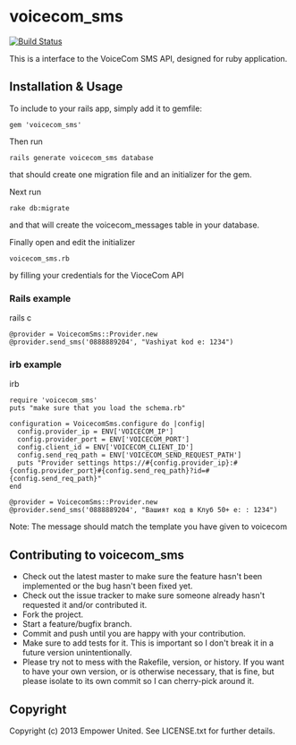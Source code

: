 # voicecom_sms

[![Build Status](https://travis-ci.org/empowerunited/voicecom_sms.png?branch=master)](https://travis-ci.org/empowerunited/voicecom_sms)

This is a interface to the VoiceCom SMS API, designed for ruby application.

## Installation & Usage

To include to your rails app, simply add it to gemfile:

    gem 'voicecom_sms'

Then run

    rails generate voicecom_sms database

that should create one migration file and an initializer for the gem.

Next run

    rake db:migrate

and that will create the voicecom_messages table in your database.

Finally open and edit the initializer

    voicecom_sms.rb

by filling your credentials for the VioceCom API

### Rails example

rails c

    @provider = VoicecomSms::Provider.new
    @provider.send_sms('0888889204', "Vashiyat kod e: 1234")


### irb example
irb

    require 'voicecom_sms'
    puts "make sure that you load the schema.rb"

    configuration = VoicecomSms.configure do |config|
      config.provider_ip = ENV['VOICECOM_IP']
      config.provider_port = ENV['VOICECOM_PORT']
      config.client_id = ENV['VOICECOM_CLIENT_ID']
      config.send_req_path = ENV['VOICECOM_SEND_REQUEST_PATH']
      puts "Provider settings https://#{config.provider_ip}:#{config.provider_port}#{config.send_req_path}?id=#{config.send_req_path}"
    end

    @provider = VoicecomSms::Provider.new
    @provider.send_sms('0888889204', "Вашият код в Клуб 50+ е: : 1234")

Note:
The message should match the template you have given to voicecom


## Contributing to voicecom_sms

* Check out the latest master to make sure the feature hasn't been implemented or the bug hasn't been fixed yet.
* Check out the issue tracker to make sure someone already hasn't requested it and/or contributed it.
* Fork the project.
* Start a feature/bugfix branch.
* Commit and push until you are happy with your contribution.
* Make sure to add tests for it. This is important so I don't break it in a future version unintentionally.
* Please try not to mess with the Rakefile, version, or history. If you want to have your own version, or is otherwise necessary, that is fine, but please isolate to its own commit so I can cherry-pick around it.

## Copyright

Copyright (c) 2013 Empower United. See LICENSE.txt for further details.

